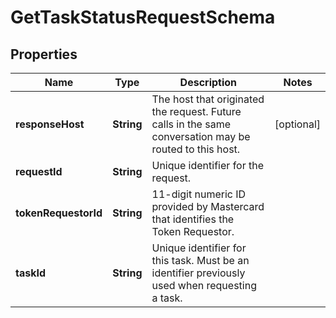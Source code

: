 

# GetTaskStatusRequestSchema


## Properties

Name | Type | Description | Notes
------------ | ------------- | ------------- | -------------
**responseHost** | **String** | The host that originated the request. Future calls in the same conversation may be routed to this host.  |  [optional]
**requestId** | **String** | Unique identifier for the request.  | 
**tokenRequestorId** | **String** | 11-digit numeric ID provided by Mastercard that identifies the Token Requestor.  | 
**taskId** | **String** | Unique identifier for this task. Must be an identifier previously used when requesting a task.  | 



